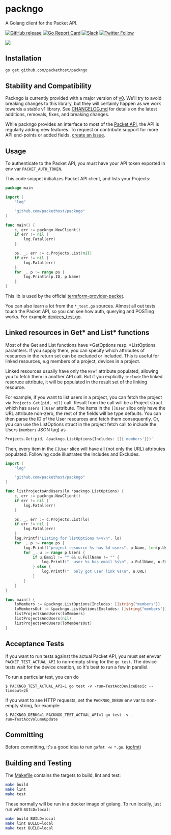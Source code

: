 # packngo

A Golang client for the Packet API.

[![GitHub release](https://img.shields.io/github/release/packethost/packngo/all.svg?style=flat-square)](https://github.com/packethost/packngo/releases)
[![Go Report Card](https://goreportcard.com/badge/github.com/packethost/packngo)](https://goreportcard.com/report/github.com/packethost/packngo)
[![Slack](https://slack.packet.com/badge.svg)](https://slack.packet.com)
[![Twitter Follow](https://img.shields.io/twitter/follow/packethost.svg?style=social&label=Follow)](https://twitter.com/intent/follow?screen_name=packethost)

![](https://www.packet.net/media/images/xeiw-packettwitterprofilew.png)

## Installation

```sh
go get github.com/packethost/packngo
```

## Stability and Compatibility

Packngo is currently provided with a major version of
[v0](https://blog.golang.org/v2-go-modules). We'll try to avoid breaking changes
to this library, but they will certainly happen as we work towards a stable v1
library. See [CHANGELOG.md](CHANGELOG.md) for details on the latest additions,
removals, fixes, and breaking changes.

While packngo provides an interface to most of the [Packet API](https://www.packet.com/developers/api/), the API is
regularly adding new features. To request or contribute support for more API
end-points or added fields, [create an
issue](https://github.com/packethost/packngo/issues/new).

## Usage

To authenticate to the Packet API, you must have your API token exported in env var `PACKET_AUTH_TOKEN`.

This code snippet initializes Packet API client, and lists your Projects:

```go
package main

import (
	"log"

	"github.com/packethost/packngo"
)

func main() {
	c, err := packngo.NewClient()
	if err != nil {
		log.Fatal(err)
	}

	ps, _, err := c.Projects.List(nil)
	if err != nil {
		log.Fatal(err)
	}
	for _, p := range ps {
		log.Println(p.ID, p.Name)
	}
}

```

This lib is used by the official [terraform-provider-packet](https://github.com/terraform-providers/terraform-provider-packet).

You can also learn a lot from the `*_test.go` sources. Almost all out tests touch the Packet API, so you can see how auth, querying and POSTing works. For example [devices_test.go](devices_test.go).

## Linked resources in Get\* and List\* functions

Most of the Get and List functions have *GetOptions resp. *ListOptions paramters. If you supply them, you can specify which attributes of resources in the return set can be excluded or included. This is useful for linked resources, e.g members of a project, devices in a project. 

Linked resources usually have only the `Href` attribute populated, allowing you to fetch them in another API call. But if you explicitly `include` the linked resoruce attribute, it will be populated in the result set of the linking resource.

For example, if you want to list users in a project, you can fetch the project via `Projects.Get(pid, nil)` call. Result from the call will be a Project struct which has `Users []User` attribute. The items in the `[]User` slice only have the URL attribute non-zero, the rest of the fields will be type defaults. You can then parse the ID of the User resources and fetch them consequently. Or, you can use the ListOptions struct in the project fetch call to include the Users (`members` JSON tag) as 

```go
Projects.Get(pid, &packngo.ListOptions{Includes: []{'members'}})` 
```

Then, every item in the `[]User` slice will have all (not only the URL) attributes populated. Following code illustrates the Includes and Excludes.



```go
import (
	"log"

	"github.com/packethost/packngo"
)

func listProjectsAndUsers(lo *packngo.ListOptions) {
	c, err := packngo.NewClient()
	if err != nil {
		log.Fatal(err)
	}

	ps, _, err := c.Projects.List(lo)
	if err != nil {
		log.Fatal(err)
	}
	log.Printf("Listing for listOptions %+v\n", lo)
	for _, p := range ps {
		log.Printf("project resource %s has %d users", p.Name, len(p.Users))
		for _, u := range p.Users {
			if u.Email != "" && u.FullName != "" {
				log.Printf("  user %s has email %s\n", u.FullName, u.Email)
			} else {
				log.Printf("  only got user link %s\n", u.URL)
			}
		}
	}
}

func main() {
	loMembers := &packngo.ListOptions{Includes: []string{"members"}}
	loMembersOut := &packngo.ListOptions{Excludes: []string{"members"}}
	listProjectsAndUsers(loMembers)
	listProjectsAndUsers(nil)
	listProjectsAndUsers(loMembersOut)
}
```


## Acceptance Tests

If you want to run tests against the actual Packet API, you must set envvar `PACKET_TEST_ACTUAL_API` to non-empty string for the `go test`. The device tests wait for the device creation, so it's best to run a few in parallel.

To run a particular test, you can do

```
$ PACKNGO_TEST_ACTUAL_API=1 go test -v -run=TestAccDeviceBasic --timeout=2h
```

If you want to see HTTP requests, set the `PACKNGO_DEBUG` env var to non-empty string, for example:

```
$ PACKNGO_DEBUG=1 PACKNGO_TEST_ACTUAL_API=1 go test -v -run=TestAccVolumeUpdate
```


Committing
----------

Before committing, it's a good idea to run `gofmt -w *.go`. ([gofmt](https://golang.org/cmd/gofmt/))

## Building and Testing

The [Makefile](./Makefile) contains the targets to build, lint and test:

```sh
make build
make lint
make test
```

These normally will be run in a docker image of golang. To run locally, just run with `BUILD=local`:

```sh
make build BUILD=local
make lint BUILD=local
make test BUILD=local
```

